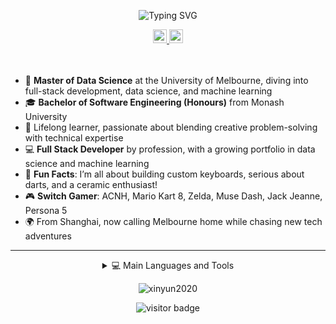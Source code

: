 <div align="center">
<!--
<a href="https://www.gautamkrishnar.com/"><img src="https://media.giphy.com/media/hvRJCLFzcasrR4ia7z/giphy.gif" width="25px"></a>
-->
  
![Typing SVG](https://readme-typing-svg.demolab.com/?lines=Hello+World,+I'm+Xinyun,+Nice+to+meet+you!)

<a target="_blank" href="https://www.linkedin.com/in/xinyun2020/">
  <img alt="Linkedin" width="22px" src="https://img.icons8.com/ios-filled/ffffff/linkedin.png"/>
</a>
<a target="_blank" href="mailto:xinyunzhang2016@gmail.com">
  <img alt="Gmail" width="22px" src="https://img.icons8.com/ios-filled/ffffff/gmail.png"/>
</a>

</div>

<br />
<br />

- 📖 **Master of Data Science** at the University of Melbourne, diving into full-stack development, data science, and machine learning
- 🎓 **Bachelor of Software Engineering (Honours)** from Monash University
- 🌱 Lifelong learner, passionate about blending creative problem-solving with technical expertise
- 💻 **Full Stack Developer** by profession, with a growing portfolio in data science and machine learning
- 🎯 **Fun Facts**: I’m all about building custom keyboards, serious about darts, and a ceramic enthusiast!
- 🎮 **Switch Gamer**: ACNH, Mario Kart 8, Zelda, Muse Dash, Jack Jeanne, Persona 5
- 🌍 From Shanghai, now calling Melbourne home while chasing new tech adventures

---

<div align="center">

<details>
  <summary>💻 Main Languages and Tools </summary>

<!-- Skills Emoji -->
[![My Skills](https://skillicons.dev/icons?i=javascript,typescript,py,rust,matlab,linux,github,pytorch,tensorflow,opencv,git,stackoverflow,visualstudio,vscode,pycharm,anaconda,raspberrypi,docker,vim,gmail,gcp,r,react,java,postgresql,mysql,git,bash,swift&theme=dark&perline=7)](https://skillicons.dev)

</details>

<p align="center"><img align="center" src="https://github-readme-stats.vercel.app/api/top-langs?username=xinyun2020&show_icons=true&locale=en&layout=compact" alt="xinyun2020" /></p>


<p  align="center">
<!--<img src="https://visitor-badge.glitch.me/badge?page_id=xinyun2020.xinyun2020" alt="visitor badge"/>-->
<img src="https://visitor-badge.laobi.icu/badge?page_id=xinyun2020.xinyun2020" alt="visitor badge"/>       
</p>

<!--
**XinYun2020/XinYun2020** is a ✨ _special_ ✨ repository because its `README.md` (this file) appears on your GitHub profile.

Here are some ideas to get you started:

- 🔭 I’m currently working on ...
- 🌱 I’m currently learning ...
- 👯 I’m looking to collaborate on ...
- 🤔 I’m looking for help with ...
- 💬 Ask me about ...
- 📫 How to reach me: ...
- 😄 Pronouns: ...
- ⚡ Fun fact: ...
[![Metrics](https://github.com/XinYun2020/XinYun2020/blob/master/github-metrics.svg)](https://github.com/XinYun2020)
-->

[github]: https://github.com/XinYun2020
[twitter]: https://twitter.com/
[instagram]: https://instagram.com/zhangxinyun23
[linkedin]: https://linkedin.com/in/xinyun-zhang-48b7321a1

</div>

